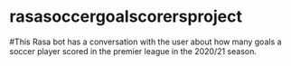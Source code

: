 # rasasoccergoalscorersproject
#This Rasa bot has a conversation with the user about how many goals a soccer player scored in the premier league in the 2020/21 season.
